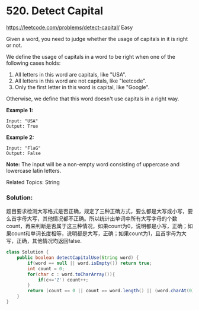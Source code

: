 # 520. Detect Capital
<https://leetcode.com/problems/detect-capital/>
Easy

Given a word, you need to judge whether the usage of capitals in it is right or not.

We define the usage of capitals in a word to be right when one of the following cases holds:

1. All letters in this word are capitals, like "USA".
2. All letters in this word are not capitals, like "leetcode".
3. Only the first letter in this word is capital, like "Google".

Otherwise, we define that this word doesn't use capitals in a right way.
 

**Example 1:**

    Input: "USA"
    Output: True
 

**Example 2:**

    Input: "FlaG"
    Output: False
 

**Note:** The input will be a non-empty word consisting of uppercase and lowercase latin letters.

Related Topics: String

### Solution:
题目要求检测大写格式是否正确，规定了三种正确方式，要么都是大写或小写，要么首字母大写，其他情况都不正确。所以统计出单词中所有大写字母的个数count，再来判断是否属于这三种情况，如果count为0，说明都是小写，正确；如果count和单词长度相等，说明都是大写，正确；如果count为1，且首字母为大写，正确，其他情况均返回false.

```java
class Solution {
    public boolean detectCapitalUse(String word) {
        if(word == null || word.isEmpty()) return true;
        int count = 0;
        for(char c : word.toCharArray()){
            if(c<='Z') count++;
        }
        return (count == 0 || count == word.length() || (word.charAt(0)<='Z' && count == 1));
    }
}
```